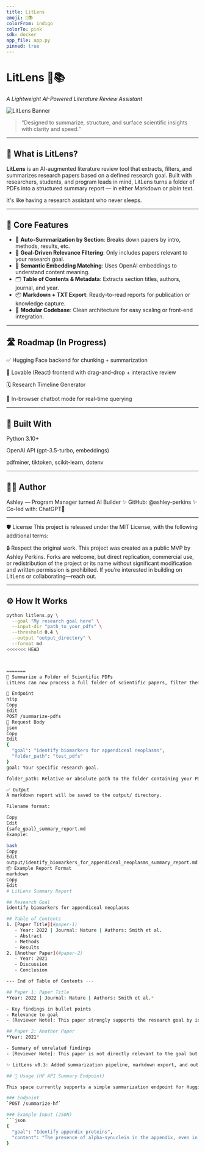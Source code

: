 ```yaml
---
title: LitLens
emoji: 🧠📚
colorFrom: indigo
colorTo: pink
sdk: docker
app_file: app.py
pinned: true
---
```


# LitLens 🧠📚  
_A Lightweight AI-Powered Literature Review Assistant_

![LitLens Banner](https://user-images.githubusercontent.com/your-github-username/banner-placeholder.png)  
> “Designed to summarize, structure, and surface scientific insights with clarity and speed.”

---

## 🚀 What is LitLens?

**LitLens** is an AI-augmented literature review tool that extracts, filters, and summarizes research papers based on a defined research goal. Built with researchers, students, and program leads in mind, LitLens turns a folder of PDFs into a structured summary report — in either Markdown or plain text.

It's like having a research assistant who never sleeps.

---

## 🧩 Core Features

- 📝 **Auto-Summarization by Section**: Breaks down papers by intro, methods, results, etc.
- 🎯 **Goal-Driven Relevance Filtering**: Only includes papers relevant to your research goal.
- 🧠 **Semantic Embedding Matching**: Uses OpenAI embeddings to understand content meaning.
- 🗂️ **Table of Contents & Metadata**: Extracts section titles, authors, journal, and year.
- 📦 **Markdown + TXT Export**: Ready-to-read reports for publication or knowledge capture.
- 🧪 **Modular Codebase**: Clean architecture for easy scaling or front-end integration.

---

## 🛣️ Roadmap (In Progress)

✅ Hugging Face backend for chunking + summarization

🧩 Lovable (React) frontend with drag-and-drop + interactive review

🗓️ Research Timeline Generator

🤖 In-browser chatbot mode for real-time querying

---

## 🧠 Built With
Python 3.10+

OpenAI API (gpt-3.5-turbo, embeddings)

pdfminer, tiktoken, scikit-learn, dotenv

---

## 👩‍🔬 Author
Ashley — Program Manager turned AI Builder
✨ GitHub: @ashley-perkins
✨ Co-led with: ChatGPT🧠

---

🛡️ License
This project is released under the MIT License, with the following additional terms:

🔒 Respect the original work.
This project was created as a public MVP by Ashley Perkins.
Forks are welcome, but direct replication, commercial use, or redistribution of the project or its name without significant modification and written permission is prohibited.
If you’re interested in building on LitLens or collaborating—reach out.

---

## ⚙️ How It Works

```bash
python litlens.py \
  --goal "My research goal here" \
  --input-dir "path_to_your_pdfs" \
  --threshold 0.4 \
  --output "output_directory" \
  --format md
<<<<<<< HEAD



=======
🧪 Summarize a Folder of Scientific PDFs
LitLens can now process a full folder of scientific papers, filter them based on a research goal, summarize the relevant ones using GPT-4, and export a beautifully formatted markdown report.

🔁 Endpoint
http
Copy
Edit
POST /summarize-pdfs
🔧 Request Body
json
Copy
Edit
{
  "goal": "identify biomarkers for appendiceal neoplasms",
  "folder_path": "test_pdfs"
}
goal: Your specific research goal.

folder_path: Relative or absolute path to the folder containing your PDFs.

✅ Output
A markdown report will be saved to the output/ directory.

Filename format:

Copy
Edit
{safe_goal}_summary_report.md
Example:

bash
Copy
Edit
output/identify_biomarkers_for_appendiceal_neoplasms_summary_report.md
📦 Example Report Format
markdown
Copy
Edit
# LitLens Summary Report

## Research Goal
identify biomarkers for appendiceal neoplasms

## Table of Contents
1. [Paper Title](#paper-1)
   - Year: 2022 | Journal: Nature | Authors: Smith et al.
   - Abstract
   - Methods
   - Results
2. [Another Paper](#paper-2)
   - Year: 2021
   - Discussion
   - Conclusion

--- End of Table of Contents ---

## Paper 1: Paper Title  
*Year: 2022 | Journal: Nature | Authors: Smith et al.*

- Key findings in bullet points  
- Relevance to goal  
- [Reviewer Note]: This paper strongly supports the research goal by identifying key biomarkers in...

## Paper 2: Another Paper  
*Year: 2021*

- Summary of unrelated findings  
- [Reviewer Note]: This paper is not directly relevant to the goal but provides useful context.

✨ LitLens v0.3: Added summarization pipeline, markdown export, and output routing

## 🚀 Usage (HF API Summary Endpoint)

This space currently supports a simple summarization endpoint for Hugging Face testing.

### Endpoint
`POST /summarize-hf`

### Example Input (JSON)
```json
{
  "goal": "Identify appendix proteins",
  "content": "The presence of alpha-synuclein in the appendix, even in healthy individuals, suggests a potential link between the appendix and the development of Parkinson’s disease."
}